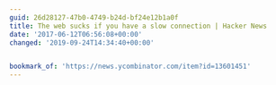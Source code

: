 ```yaml
---
guid: 26d28127-47b0-4749-b24d-bf24e12b1a0f
title: The web sucks if you have a slow connection | Hacker News
date: '2017-06-12T06:56:08+00:00'
changed: '2019-09-24T14:34:40+00:00'


bookmark_of: 'https://news.ycombinator.com/item?id=13601451'
---
```




